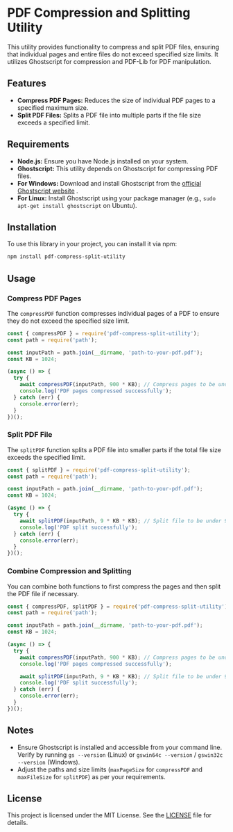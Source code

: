 # PDF Compression and Splitting Utility

This utility provides functionality to compress and split PDF files, ensuring that individual pages and entire files do not exceed specified size limits. It utilizes Ghostscript for compression and PDF-Lib for PDF manipulation.
## Features 
- **Compress PDF Pages:**  Reduces the size of individual PDF pages to a specified maximum size. 
- **Split PDF Files:**  Splits a PDF file into multiple parts if the file size exceeds a specified limit.
## Requirements 
- **Node.js:**  Ensure you have Node.js installed on your system. 
- **Ghostscript:**  This utility depends on Ghostscript for compressing PDF files. 
- **For Windows:**  Download and install Ghostscript from the [official Ghostscript website](https://ghostscript.com/) . 
- **For Linux:**  Install Ghostscript using your package manager (e.g., `sudo apt-get install ghostscript` on Ubuntu).
## Installation

To use this library in your project, you can install it via npm:

```sh
npm install pdf-compress-split-utility
```


## Usage
### Compress PDF Pages

The `compressPDF` function compresses individual pages of a PDF to ensure they do not exceed the specified size limit.

```js
const { compressPDF } = require('pdf-compress-split-utility');
const path = require('path');

const inputPath = path.join(__dirname, 'path-to-your-pdf.pdf');
const KB = 1024;

(async () => {
  try {
    await compressPDF(inputPath, 900 * KB); // Compress pages to be under 900KB each
    console.log('PDF pages compressed successfully');
  } catch (err) {
    console.error(err);
  }
})();
```


### Split PDF File

The `splitPDF` function splits a PDF file into smaller parts if the total file size exceeds the specified limit.

```js
const { splitPDF } = require('pdf-compress-split-utility');
const path = require('path');

const inputPath = path.join(__dirname, 'path-to-your-pdf.pdf');
const KB = 1024;

(async () => {
  try {
    await splitPDF(inputPath, 9 * KB * KB); // Split file to be under 9MB
    console.log('PDF split successfully');
  } catch (err) {
    console.error(err);
  }
})();
```


### Combine Compression and Splitting

You can combine both functions to first compress the pages and then split the PDF file if necessary.

```js
const { compressPDF, splitPDF } = require('pdf-compress-split-utility');
const path = require('path');

const inputPath = path.join(__dirname, 'path-to-your-pdf.pdf');
const KB = 1024;

(async () => {
  try {
    await compressPDF(inputPath, 900 * KB); // Compress pages to be under 900KB each
    console.log('PDF pages compressed successfully');

    await splitPDF(inputPath, 9 * KB * KB); // Split file to be under 9MB
    console.log('PDF split successfully');
  } catch (err) {
    console.error(err);
  }
})();
```


## Notes 
- Ensure Ghostscript is installed and accessible from your command line. Verify by running `gs --version` (Linux) or `gswin64c --version` / `gswin32c --version` (Windows). 
- Adjust the paths and size limits (`maxPageSize` for `compressPDF` and `maxFileSize` for `splitPDF`) as per your requirements.
## License

This project is licensed under the MIT License. See the [LICENSE](https://chatgpt.com/c/LICENSE)  file for details.

